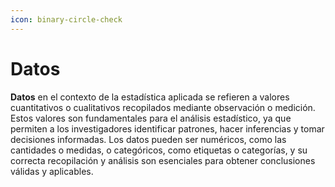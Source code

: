 ```yaml
---
icon: binary-circle-check
---
```


# Datos

**Datos** en el contexto de la estadística aplicada se refieren a valores cuantitativos o cualitativos recopilados mediante observación o medición. Estos valores son fundamentales para el análisis estadístico, ya que permiten a los investigadores identificar patrones, hacer inferencias y tomar decisiones informadas. Los datos pueden ser numéricos, como las cantidades o medidas, o categóricos, como etiquetas o categorías, y su correcta recopilación y análisis son esenciales para obtener conclusiones válidas y aplicables.
